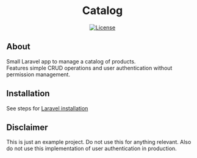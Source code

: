 <h1 align="center">Catalog</h1>
<p align="center">
<a href="https://packagist.org/packages/laravel/framework"><img src="https://poser.pugx.org/laravel/framework/license.svg" alt="License"></a>
</p>

## About

Small Laravel app to manage a catalog of products.  
Features simple CRUD operations and user authentication without permission management.

## Installation

See steps for [Laravel installation](https://laravel.com/docs/5.8/installation)

## Disclaimer

This is just an example project. Do not use this for anything relevant.
Also do not use this implementation of user authentication in production.


